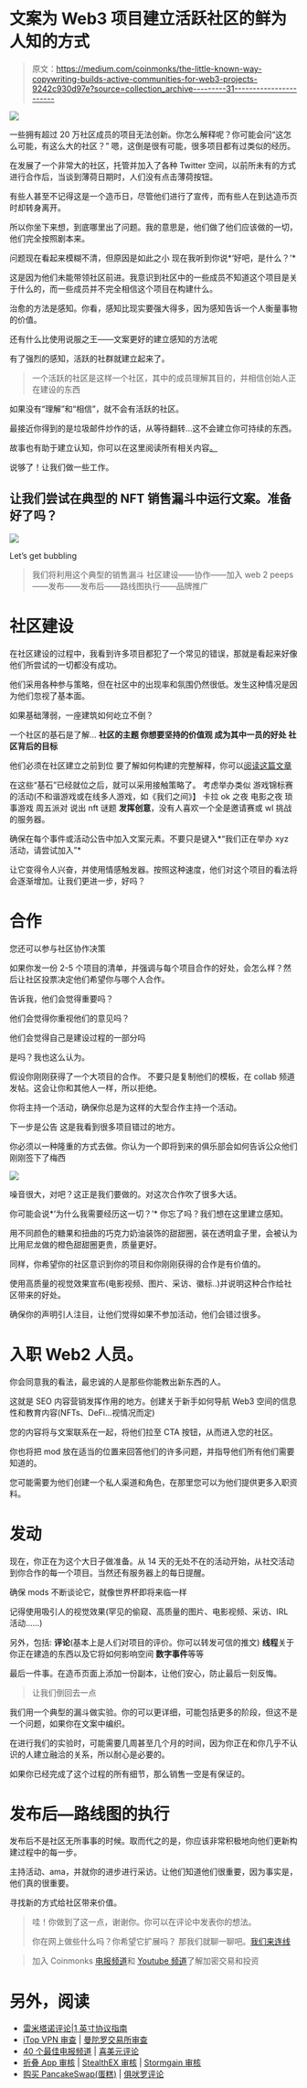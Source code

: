 # 文案为 Web3 项目建立活跃社区的鲜为人知的方式

> 原文：<https://medium.com/coinmonks/the-little-known-way-copywriting-builds-active-communities-for-web3-projects-9242c930d97e?source=collection_archive---------31----------------------->

![](img/afeaab1b256a98abae1e2f483ae717fe.png)

一些拥有超过 20 万社区成员的项目无法创新。你怎么解释呢？你可能会问“这怎么可能，有这么大的社区？”
嗯，这倒是很有可能，很多项目都有过类似的经历。

在发展了一个非常大的社区，托管并加入了各种 Twitter 空间，以前所未有的方式进行合作后，当谈到薄荷日期时，人们没有点击薄荷按钮。

有些人甚至不记得这是一个造币日，尽管他们进行了宣传，而有些人在到达造币页时却转身离开。

所以你坐下来想，到底哪里出了问题。我的意思是，他们做了他们应该做的一切，他们完全按照剧本来。

问题现在看起来模糊不清，但原因是如此之小
现在我听到你说*‘好吧，是什么？’*

这是因为他们未能带领社区前进。我意识到社区中的一些成员不知道这个项目是关于什么的，而一些成员并不完全相信这个项目在构建什么。

治愈的方法是感知。你看，感知比现实要强大得多，因为感知告诉一个人衡量事物的价值。

还有什么比使用说服之王——文案更好的建立感知的方法呢

有了强烈的感知，活跃的社群就建立起来了。

> 一个活跃的社区是这样一个社区，其中的成员理解其目的，并相信创始人正在建设的东西

如果没有“理解”和“相信”，就不会有活跃的社区。

最接近你得到的是垃圾邮件炒作的话，从等待翻转…这不会建立你可持续的东西。

故事也有助于建立认知，你可以在这里阅读所有相关内容[。](/coinmonks/5-shocking-reasons-why-lore-can-build-or-break-a-web3-nfts-defi-project-654f9c521914)

说够了！让我们做一些工作。

## 让我们尝试在典型的 NFT 销售漏斗中运行文案。准备好了吗？

![](img/5175397b2eefb11abc5b70942d4e5e08.png)

Let’s get bubbling

> 我们将利用这个典型的销售漏斗
> 社区建设——协作——加入 web 2 peeps——发布——发布后——路线图执行——品牌推广

# 社区建设

在社区建设的过程中，我看到许多项目都犯了一个常见的错误，那就是看起来好像他们所尝试的一切都没有成功。

他们采用各种参与策略，但在社区中的出现率和氛围仍然很低。发生这种情况是因为他们忽视了基本面。

如果基础薄弱，一座建筑如何屹立不倒？

一个社区的基石是了解…
**社区的主题
你想要坚持的价值观
成为其中一员的好处
社区背后的目标**

他们必须在社区建立之前到位
要了解如何构建的完整解释，你可以[阅读这篇文章](/@optiimusprime/three-ways-to-dyor-on-a-good-nft-project-watch-out-for-numbers-2-3-cbce28c276b6?source=homepage_reading_list---------3----------------------------)

在这些“基石”已经就位之后，就可以采用接触策略了。
考虑举办类似
游戏锦标赛的活动(不和谐游戏或在线多人游戏，如《我们之间》】
卡拉 ok 之夜
电影之夜
琐事游戏
周五派对
说出 nft
谜题
**发挥创意**，没有人喜欢一个全是邀请赛或 wl 挑战的服务器。

确保在每个事件或活动公告中加入文案元素。不要只是键入*“我们正在举办 xyz 活动，请尝试加入”*

让它变得令人兴奋，并使用情感触发器。按照这种速度，他们对这个项目的看法将会逐渐增加。让我们更进一步，好吗？

# 合作

您还可以参与社区协作决策

如果你发一份 2-5 个项目的清单，并强调与每个项目合作的好处，会怎么样？然后让社区投票决定他们希望你与哪个人合作。

告诉我，他们会觉得重要吗？

他们会觉得你重视他们的意见吗？

他们会觉得自己是建设过程的一部分吗

是吗？我也这么认为。

假设你刚刚获得了一个大项目的合作。
不要只是复制他们的模板，在 collab 频道发帖。这会让你和其他人一样，所以拒绝。

你将主持一个活动，确保你总是为这样的大型合作主持一个活动。

下一步是公告
这是我看到很多项目错过的地方。

你必须以一种隆重的方式去做。你认为一个即将到来的俱乐部会如何告诉公众他们刚刚签下了梅西

![](img/0e47c1a69bd4172498c1392957474fd3.png)

噪音很大，对吧？这正是我们要做的。对这次合作吹了很多大话。

你可能会说*‘为什么我需要经历这一切？’*
你忘了吗？我们想在这里建立感知。

用不同颜色的糖果和扭曲的巧克力奶油装饰的甜甜圈，装在透明盒子里，会被认为比用尼龙做的橙色甜甜圈更贵，质量更好。

同样，你希望你的社区意识到你的项目和你刚刚获得的合作是有价值的。

使用高质量的视觉效果宣布(电影视频、图片、采访、徽标..)并说明这种合作给社区带来的好处。

确保你的声明引人注目，让他们觉得如果不参加活动，他们会错过很多。

# 入职 Web2 人员。

你会同意我的看法，最忠诚的人是那些你能教出新东西的人。

这就是 SEO 内容营销发挥作用的地方。创建关于新手如何导航 Web3 空间的信息性和教育内容(NFTs、DeFi…视情况而定)

您的内容将与文案联系在一起，将他们拉至 CTA 按钮，从而进入您的社区。

你也将把 mod 放在适当的位置来回答他们的许多问题，并指导他们所有他们需要知道的。

您可能需要为他们创建一个私人渠道和角色，在那里您可以为他们提供更多入职资料。

# 发动

现在，你正在为这个大日子做准备。从 14 天的无处不在的活动开始，从社交活动到你合作的每一个项目。当然还有服务器上的每日提醒。

确保 mods 不断谈论它，就像世界杯即将来临一样

记得使用吸引人的视觉效果(罕见的偷窥、高质量的图片、电影视频、采访、IRL 活动……)

另外，包括:
**评论**(基本上是人们对项目的评价。你可以转发可信的推文)
**线程**关于你正在建造的东西以及它将如何影响空间
**数字事件**等等

最后一件事。在造币页面上添加一份副本，让他们安心，防止最后一刻反悔。

> 让我们倒回去一点

我们用一个典型的漏斗做实验。你的可以更详细，可能包括更多的阶段，但这不是一个问题，如果你在文案中编织。

在进行我们的实验时，可能需要几周甚至几个月的时间，因为你正在和你几乎不认识的人建立融洽的关系，所以耐心是必要的。

如果你已经完成了这个过程的所有细节，那么销售一空是有保证的。

# 发布后—路线图的执行

发布后不是社区无所事事的时候。取而代之的是，你应该非常积极地向他们更新构建过程中的每一步。

主持活动、ama，并就你的进步进行采访。让他们知道他们很重要，因为事实是，他们真的很重要。

寻找新的方式给社区带来价值。

> 哇！你做到了这一点，谢谢你。你可以在评论中发表你的想法。
> 
> 你在网上做些什么吗？你希望它扩展吗？
> 那我们就聊一聊吧。[我们来连线](http://www.semi-lore.carrd.co/)

> 加入 Coinmonks [电报频道](https://t.me/coincodecap)和 [Youtube 频道](https://www.youtube.com/c/coinmonks/videos)了解加密交易和投资

# 另外，阅读

*   [雷米塔诺评论](https://coincodecap.com/remitano-review)|[1 英寸协议指南](https://coincodecap.com/1inch)
*   [iTop VPN 审查](https://coincodecap.com/itop-vpn-review) | [曼陀罗交易所审查](https://coincodecap.com/mandala-exchange-review)
*   [40 个最佳电报频道](https://coincodecap.com/best-telegram-channels) | [喜美元评论](https://coincodecap.com/hi-dollar-review)
*   [折叠 App 审核](https://coincodecap.com/fold-app-review) | [StealthEX 审核](/coinmonks/stealthex-review-396c67309988) | [Stormgain 审核](https://coincodecap.com/stormgain-review)
*   [购买 PancakeSwap(蛋糕)](https://coincodecap.com/buy-pancakeswap) | [俱吠罗评论](/coinmonks/coinswitch-kuber-review-1a8dc5c7a739)